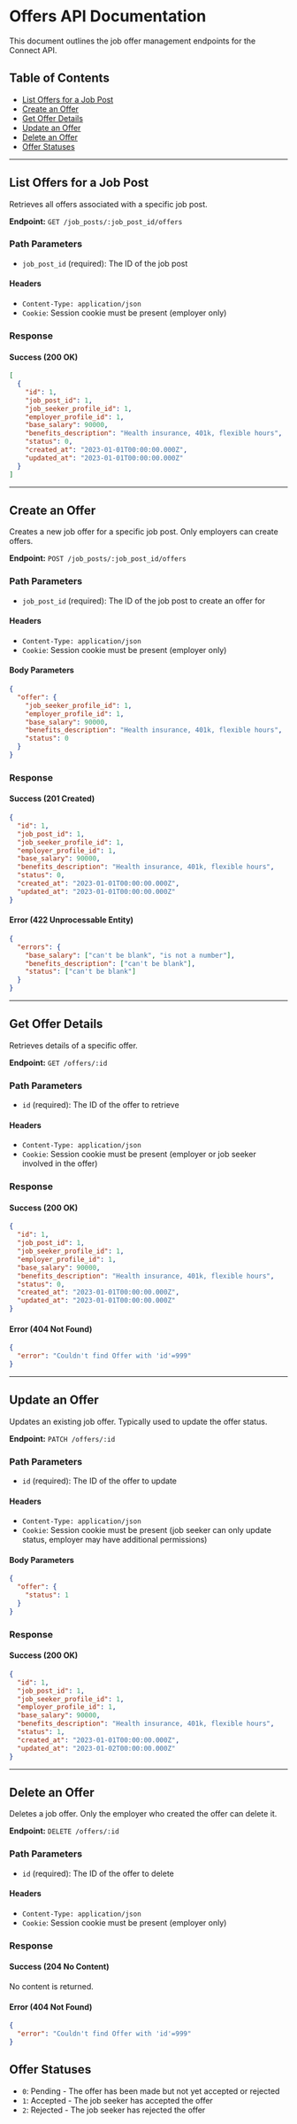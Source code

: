 # Offers API Documentation

This document outlines the job offer management endpoints for the Connect API.

## Table of Contents
- [List Offers for a Job Post](#list-offers-for-a-job-post)
- [Create an Offer](#create-an-offer)
- [Get Offer Details](#get-offer-details)
- [Update an Offer](#update-an-offer)
- [Delete an Offer](#delete-an-offer)
- [Offer Statuses](#offer-statuses)

---

## List Offers for a Job Post

Retrieves all offers associated with a specific job post.

**Endpoint:** `GET /job_posts/:job_post_id/offers`

### Path Parameters
- `job_post_id` (required): The ID of the job post

#### Headers
- `Content-Type: application/json`
- `Cookie`: Session cookie must be present (employer only)

### Response

#### Success (200 OK)
```json
[
  {
    "id": 1,
    "job_post_id": 1,
    "job_seeker_profile_id": 1,
    "employer_profile_id": 1,
    "base_salary": 90000,
    "benefits_description": "Health insurance, 401k, flexible hours",
    "status": 0,
    "created_at": "2023-01-01T00:00:00.000Z",
    "updated_at": "2023-01-01T00:00:00.000Z"
  }
]
```

---

## Create an Offer

Creates a new job offer for a specific job post. Only employers can create offers.

**Endpoint:** `POST /job_posts/:job_post_id/offers`

### Path Parameters
- `job_post_id` (required): The ID of the job post to create an offer for

#### Headers
- `Content-Type: application/json`
- `Cookie`: Session cookie must be present (employer only)

#### Body Parameters
```json
{
  "offer": {
    "job_seeker_profile_id": 1,
    "employer_profile_id": 1,
    "base_salary": 90000,
    "benefits_description": "Health insurance, 401k, flexible hours",
    "status": 0
  }
}
```

### Response

#### Success (201 Created)
```json
{
  "id": 1,
  "job_post_id": 1,
  "job_seeker_profile_id": 1,
  "employer_profile_id": 1,
  "base_salary": 90000,
  "benefits_description": "Health insurance, 401k, flexible hours",
  "status": 0,
  "created_at": "2023-01-01T00:00:00.000Z",
  "updated_at": "2023-01-01T00:00:00.000Z"
}
```

#### Error (422 Unprocessable Entity)
```json
{
  "errors": {
    "base_salary": ["can't be blank", "is not a number"],
    "benefits_description": ["can't be blank"],
    "status": ["can't be blank"]
  }
}
```

---

## Get Offer Details

Retrieves details of a specific offer.

**Endpoint:** `GET /offers/:id`

### Path Parameters
- `id` (required): The ID of the offer to retrieve

#### Headers
- `Content-Type: application/json`
- `Cookie`: Session cookie must be present (employer or job seeker involved in the offer)

### Response

#### Success (200 OK)
```json
{
  "id": 1,
  "job_post_id": 1,
  "job_seeker_profile_id": 1,
  "employer_profile_id": 1,
  "base_salary": 90000,
  "benefits_description": "Health insurance, 401k, flexible hours",
  "status": 0,
  "created_at": "2023-01-01T00:00:00.000Z",
  "updated_at": "2023-01-01T00:00:00.000Z"
}
```

#### Error (404 Not Found)
```json
{
  "error": "Couldn't find Offer with 'id'=999"
}
```

---

## Update an Offer

Updates an existing job offer. Typically used to update the offer status.

**Endpoint:** `PATCH /offers/:id`

### Path Parameters
- `id` (required): The ID of the offer to update

#### Headers
- `Content-Type: application/json`
- `Cookie`: Session cookie must be present (job seeker can only update status, employer may have additional permissions)

#### Body Parameters
```json
{
  "offer": {
    "status": 1
  }
}
```

### Response

#### Success (200 OK)
```json
{
  "id": 1,
  "job_post_id": 1,
  "job_seeker_profile_id": 1,
  "employer_profile_id": 1,
  "base_salary": 90000,
  "benefits_description": "Health insurance, 401k, flexible hours",
  "status": 1,
  "created_at": "2023-01-01T00:00:00.000Z",
  "updated_at": "2023-01-02T00:00:00.000Z"
}
```

---

## Delete an Offer

Deletes a job offer. Only the employer who created the offer can delete it.

**Endpoint:** `DELETE /offers/:id`

### Path Parameters
- `id` (required): The ID of the offer to delete

#### Headers
- `Content-Type: application/json`
- `Cookie`: Session cookie must be present (employer only)

### Response

#### Success (204 No Content)
No content is returned.

#### Error (404 Not Found)
```json
{
  "error": "Couldn't find Offer with 'id'=999"
}
```

## Offer Statuses

- `0`: Pending - The offer has been made but not yet accepted or rejected
- `1`: Accepted - The job seeker has accepted the offer
- `2`: Rejected - The job seeker has rejected the offer
